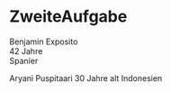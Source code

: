 # ZweiteAufgabe

Benjamin Exposito  
42 Jahre  
Spanier  


Aryani Puspitaari
30 Jahre alt
Indonesien